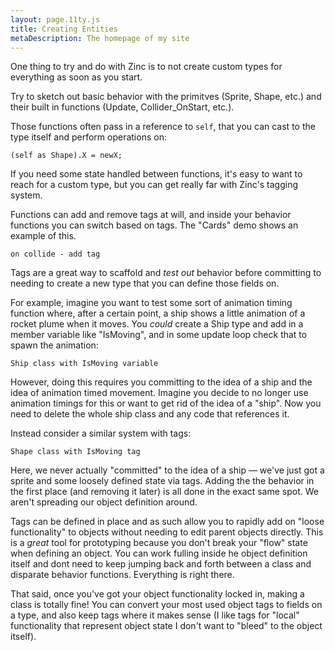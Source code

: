 ```yaml
---
layout: page.11ty.js
title: Creating Entities
metaDescription: The homepage of my site
---
```


One thing to try and do with Zinc is to not create custom types for everything as soon as you start.

Try to sketch out basic behavior with the primitves (Sprite, Shape, etc.) and their built in functions (Update, Collider_OnStart, etc.).

Those functions often pass in a reference to `self`, that you can cast to the type itself and perform operations on:

```
(self as Shape).X = newX;
```

If you need some state handled between functions, it's easy to want to reach for a custom type, but you can get really far with Zinc's tagging system.

Functions can add and remove tags at will, and inside your behavior functions you can switch based on tags. The "Cards" demo shows an example of this.

```
on collide - add tag
```

Tags are a great way to scaffold and _test out_ behavior before committing to needing to create a new type that you can define those fields on.

For example, imagine you want to test some sort of animation timing function where, after a certain point, a ship shows a little animation of a rocket plume when it moves. You _could_ create a Ship type and add in a member variable like "IsMoving", and in some update loop check that to spawn the animation:

```
Ship class with IsMoving variable
```

However, doing this requires you committing to the idea of a ship and the idea of animation timed movement. Imagine you decide to no longer use animation timings for this or want to get rid of the idea of a "ship". Now you need to delete the whole ship class and any code that references it.

Instead consider a similar system with tags:

```
Shape class with IsMoving tag
```

Here, we never actually "committed" to the idea of a ship — we've just got a sprite and some loosely defined state via tags. Adding the the behavior in the first place (and removing it later) is all done in the exact same spot. We aren't spreading our object definition around.

Tags can be defined in place and as such allow you to rapidly add on "loose functionality" to objects without needing to edit parent objects directly. This is a _great_ tool for prototyping because you don't break your "flow" state when defining an object. You can work fulling inside he object definition itself and dont need to keep jumping back and forth between a class and disparate behavior functions. Everything is right there.

That said, once you've got your object functionality locked in, making a class is totally fine! You can convert your most used object tags to fields on a type, and also keep tags where it makes sense (I like tags for "local" functionality that represent object state I don't want to "bleed" to the object itself).